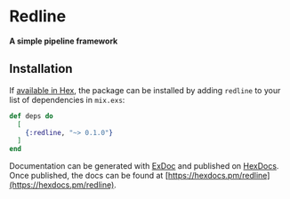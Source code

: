 # Redline

**A simple pipeline framework**

## Installation

If [available in Hex](https://hex.pm/docs/publish), the package can be installed
by adding `redline` to your list of dependencies in `mix.exs`:

```elixir
def deps do
  [
    {:redline, "~> 0.1.0"}
  ]
end
```

Documentation can be generated with [ExDoc](https://github.com/elixir-lang/ex_doc)
and published on [HexDocs](https://hexdocs.pm). Once published, the docs can
be found at [https://hexdocs.pm/redline](https://hexdocs.pm/redline).

